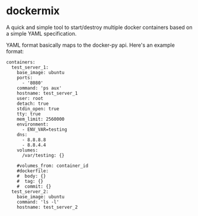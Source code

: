 dockermix
============

A quick and simple tool to start/destroy multiple docker containers based on a simple YAML specification.

YAML format basically maps to the docker-py api. Here's an example format:

    containers:
      test_server_1: 
        base_image: ubuntu
        ports: 
          - '8080' 
        command: 'ps aux' 
        hostname: test_server_1 
        user: root
        detach: true
        stdin_open: true
        tty: true
        mem_limit: 2560000
        environment: 
          - ENV_VAR=testing
        dns: 
          - 8.8.8.8
          - 8.8.4.4
        volumes: 
          /var/testing: {}
              
        #volumes_from: container_id
        #dockerfile:
        #  body: {}
        #  tag: {}
        #  commit: {}
      test_server_2: 
        base_image: ubuntu
        command: 'ls -l'
        hostname: test_server_2